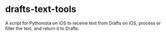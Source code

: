 drafts-text-tools
=================

A script for Pythonista on iOS to receive text from Drafts on iOS, process or filter the text, and return it to Drafts. 
